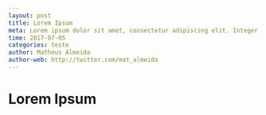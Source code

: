 ```yaml
---
layout: post
title: Lorem Ipsum
meta: Lorem ipsum dolor sit amet, consectetur adipiscing elit. Integer mattis leo non lacus accumsan, et egestas dui gravida.
time: 2017-07-05
categories: teste
author: Matheus Almeida
author-web: http://twitter.com/mat_almeida
---
```


<h1>Lorem Ipsum</h1>